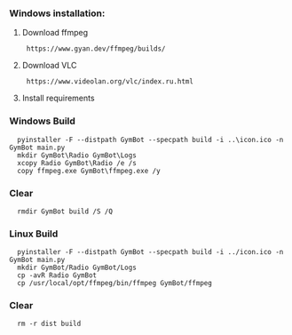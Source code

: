### Windows installation:

1. Download ffmpeg 
        
        https://www.gyan.dev/ffmpeg/builds/
        
2. Download VLC

        https://www.videolan.org/vlc/index.ru.html

3. Install requirements

### Windows Build

      pyinstaller -F --distpath GymBot --specpath build -i ..\icon.ico -n GymBot main.py
      mkdir GymBot\Radio GymBot\Logs
      xcopy Radio GymBot\Radio /e /s
      copy ffmpeg.exe GymBot\ffmpeg.exe /y

### Clear
      
      rmdir GymBot build /S /Q

### Linux Build

      pyinstaller -F --distpath GymBot --specpath build -i ../icon.ico -n GymBot main.py
      mkdir GymBot/Radio GymBot/Logs
      cp -avR Radio GymBot
      cp /usr/local/opt/ffmpeg/bin/ffmpeg GymBot/ffmpeg

### Clear
      
      rm -r dist build
